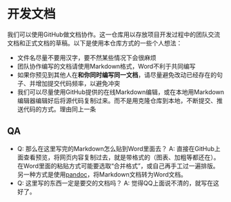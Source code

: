 # 开发文档
我们可以使用GitHub做文档协作。这一仓库用以存放项目开发过程中的团队交流文档和正式文档的草稿。以下是使用本仓库方式的一些个人想法：

* 文件名尽量不要用汉字，要不然某些情况下会很麻烦
* 团队协作编写的文档请使用Markdown格式，Word不利于共同编写
* 如果你预见到其他人在**和你同时编写同一文档**，请尽量避免改动已经存在的句子、并增加提交代码频率，以避免冲突
* 我们可以尽量使用GitHub提供的在线Markdown编辑，或在本地用Markdown编辑器编辑好后将源代码复制过来。而不是用克隆仓库到本地，不断提交、推送代码的方式。理由同上一条

## QA
* Q: 那么在这里写完的Markdown怎么贴到Word里面去？
  A: 直接在GitHub上面查看预览，将网页内容复制过去，就是带格式的（图表、加粗等都还在）。在Word里面的粘贴方式可能要选取“合并格式”，或自己再手工过一遍排版。另一种方式是使用[pandoc](https://github.com/jgm/pandoc)，将Markdown文档转为Word文档。
* Q: 这里写的东西一定是要交的文档吗？
  A: 觉得QQ上面说不清的，就写在这好了。
